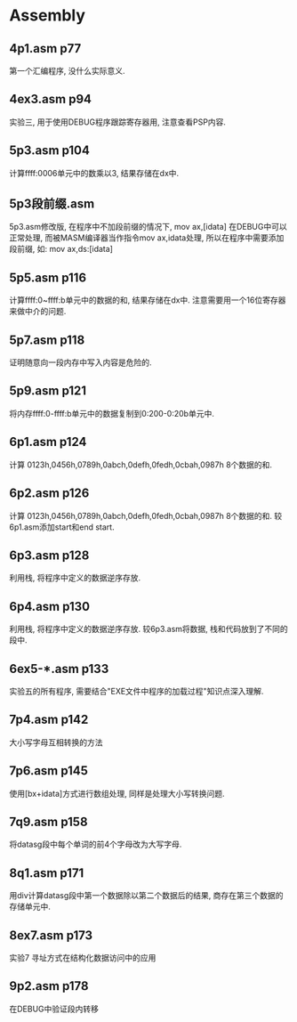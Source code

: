 # Assembly

## 4p1.asm	p77
第一个汇编程序, 没什么实际意义.

## 4ex3.asm	p94
实验三, 用于使用DEBUG程序跟踪寄存器用, 注意查看PSP内容.


## 5p3.asm	p104
计算ffff:0006单元中的数乘以3, 结果存储在dx中.

## 5p3段前缀.asm
5p3.asm修改版, 在程序中不加段前缀的情况下, 
mov ax,[idata] 在DEBUG中可以正常处理, 
而被MASM编译器当作指令mov ax,idata处理, 所以在程序中需要添加段前缀, 
如: mov ax,ds:[idata]

## 5p5.asm	p116
计算ffff:0~ffff:b单元中的数据的和, 结果存储在dx中.
注意需要用一个16位寄存器来做中介的问题.

## 5p7.asm	p118
证明随意向一段内存中写入内容是危险的.

## 5p9.asm	p121
将内存ffff:0-ffff:b单元中的数据复制到0:200-0:20b单元中.


## 6p1.asm	p124
计算 0123h,0456h,0789h,0abch,0defh,0fedh,0cbah,0987h 8个数据的和.

## 6p2.asm	p126
计算 0123h,0456h,0789h,0abch,0defh,0fedh,0cbah,0987h 8个数据的和.
较6p1.asm添加start和end start.

## 6p3.asm	p128
利用栈, 将程序中定义的数据逆序存放.

## 6p4.asm	p130
利用栈, 将程序中定义的数据逆序存放.
较6p3.asm将数据, 栈和代码放到了不同的段中.

## 6ex5-\*.asm	p133
实验五的所有程序, 需要结合"EXE文件中程序的加载过程"知识点深入理解.


## 7p4.asm	p142
大小写字母互相转换的方法

## 7p6.asm	p145
使用[bx+idata]方式进行数组处理, 同样是处理大小写转换问题.

## 7q9.asm	p158
将datasg段中每个单词的前4个字母改为大写字母.

## 8q1.asm	p171
用div计算datasg段中第一个数据除以第二个数据后的结果, 商存在第三个数据的存储单元中.

## 8ex7.asm	p173
实验7 寻址方式在结构化数据访问中的应用


## 9p2.asm	p178
在DEBUG中验证段内转移
